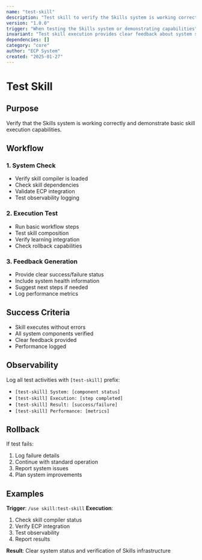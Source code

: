 ```yaml
---
name: "test-skill"
description: "Test skill to verify the Skills system is working correctly"
version: "1.0.0"
trigger: "When testing the Skills system or demonstrating capabilities"
invariant: "Test skill execution provides clear feedback about system status"
dependencies: []
category: "core"
author: "ECP System"
created: "2025-01-27"
---
```


# Test Skill

## Purpose

Verify that the Skills system is working correctly and demonstrate basic skill execution capabilities.

## Workflow

### 1. System Check
- Verify skill compiler is loaded
- Check skill dependencies
- Validate ECP integration
- Test observability logging

### 2. Execution Test
- Run basic workflow steps
- Test skill composition
- Verify learning integration
- Check rollback capabilities

### 3. Feedback Generation
- Provide clear success/failure status
- Include system health information
- Suggest next steps if needed
- Log performance metrics

## Success Criteria

- Skill executes without errors
- All system components verified
- Clear feedback provided
- Performance logged

## Observability

Log all test activities with `[test-skill]` prefix:
- `[test-skill] System: [component status]`
- `[test-skill] Execution: [step completed]`
- `[test-skill] Result: [success/failure]`
- `[test-skill] Performance: [metrics]`

## Rollback

If test fails:
1. Log failure details
2. Continue with standard operation
3. Report system issues
4. Plan system improvements

## Examples

**Trigger**: `/use skill:test-skill`
**Execution**: 
1. Check skill compiler status
2. Verify ECP integration
3. Test observability
4. Report results

**Result**: Clear system status and verification of Skills infrastructure
